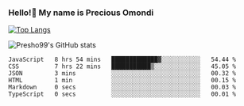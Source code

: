 ### Hello!👋 My name is Precious Omondi 

[![Top Langs](https://github-readme-stats.vercel.app/api/top-langs/?username=Presho99&langs_count=8&theme=dark)](https://github.com/Presho99/github-readme-stats)

![Presho99's GitHub stats](https://github-readme-stats.vercel.app/api?username=Presho99&show_icons=true&theme=dark)

<!--START_SECTION:waka-->

```text
JavaScript   8 hrs 54 mins   █████████████▓░░░░░░░░░░░   54.44 %
CSS          7 hrs 22 mins   ███████████▒░░░░░░░░░░░░░   45.05 %
JSON         3 mins          ░░░░░░░░░░░░░░░░░░░░░░░░░   00.32 %
HTML         1 min           ░░░░░░░░░░░░░░░░░░░░░░░░░   00.15 %
Markdown     0 secs          ░░░░░░░░░░░░░░░░░░░░░░░░░   00.03 %
TypeScript   0 secs          ░░░░░░░░░░░░░░░░░░░░░░░░░   00.01 %
```

<!--END_SECTION:waka-->

